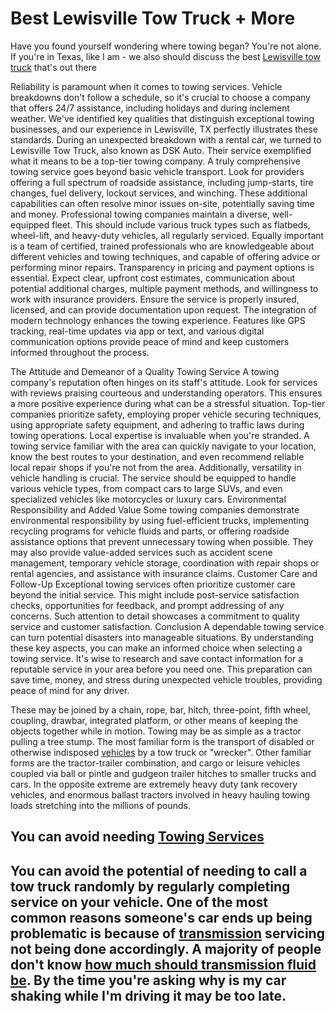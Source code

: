 <html>
<h1> Best Lewisville Tow Truck</a> + More</h1>
<div>
  <p> Have you found yourself wondering where towing began? You're not alone.
<br>If you're in Texas, like I am - we also should discuss the best
<a href="https://lewisvilletowtruck.com/" rel="follow">Lewisville tow truck</a> 
that's out there
    </p>

  <p>Reliability is paramount when it comes to towing services. Vehicle breakdowns don't follow a schedule, so it's crucial to choose a company that offers 24/7 assistance, including holidays and during inclement weather. We've identified key qualities that distinguish exceptional towing businesses, and our experience in Lewisville, TX perfectly illustrates these standards.
During an unexpected breakdown with a rental car, we turned to Lewisville Tow Truck, also known as DSK Auto. Their service exemplified what it means to be a top-tier towing company.
A truly comprehensive towing service goes beyond basic vehicle transport. Look for providers offering a full spectrum of roadside assistance, including jump-starts, tire changes, fuel delivery, lockout services, and winching. These additional capabilities can often resolve minor issues on-site, potentially saving time and money.
Professional towing companies maintain a diverse, well-equipped fleet. This should include various truck types such as flatbeds, wheel-lift, and heavy-duty vehicles, all regularly serviced. Equally important is a team of certified, trained professionals who are knowledgeable about different vehicles and towing techniques, and capable of offering advice or performing minor repairs.
Transparency in pricing and payment options is essential. Expect clear, upfront cost estimates, communication about potential additional charges, multiple payment methods, and willingness to work with insurance providers. Ensure the service is properly insured, licensed, and can provide documentation upon request.
The integration of modern technology enhances the towing experience. Features like GPS tracking, real-time updates via app or text, and various digital communication options provide peace of mind and keep customers informed throughout the process.</p>
  <p>
    <p>The Attitude and Demeanor of a Quality Towing Service
A towing company's reputation often hinges on its staff's attitude. Look for services with reviews praising courteous and understanding operators. This ensures a more positive experience during what can be a stressful situation. Top-tier companies prioritize safety, employing proper vehicle securing techniques, using appropriate safety equipment, and adhering to traffic laws during towing operations.
Local expertise is invaluable when you're stranded. A towing service familiar with the area can quickly navigate to your location, know the best routes to your destination, and even recommend reliable local repair shops if you're not from the area. Additionally, versatility in vehicle handling is crucial. The service should be equipped to handle various vehicle types, from compact cars to large SUVs, and even specialized vehicles like motorcycles or luxury cars.
Environmental Responsibility and Added Value
Some towing companies demonstrate environmental responsibility by using fuel-efficient trucks, implementing recycling programs for vehicle fluids and parts, or offering roadside assistance options that prevent unnecessary towing when possible. They may also provide value-added services such as accident scene management, temporary vehicle storage, coordination with repair shops or rental agencies, and assistance with insurance claims.
Customer Care and Follow-Up
Exceptional towing services often prioritize customer care beyond the initial service. This might include post-service satisfaction checks, opportunities for feedback, and prompt addressing of any concerns. Such attention to detail showcases a commitment to quality service and customer satisfaction.
Conclusion
A dependable towing service can turn potential disasters into manageable situations. By understanding these key aspects, you can make an informed choice when selecting a towing service. It's wise to research and save contact information for a reputable service in your area before you need one. This preparation can save time, money, and stress during unexpected vehicle troubles, providing peace of mind for any driver.</p>
  
  <p>These may be joined by a chain, rope, bar, hitch, three-point, fifth wheel, coupling, drawbar, integrated platform, or other means of keeping the objects together while in motion. Towing may be as simple as a tractor pulling a tree stump. The most familiar form is the transport of disabled or otherwise indisposed <a href="https://lewisvilletowtruck.mypixieset.com/" rel="follow">vehicles</a> by a tow truck or "wrecker". Other familiar forms are the tractor-trailer combination, and cargo or leisure vehicles coupled via ball or pintle and gudgeon trailer hitches to smaller trucks and cars. In the opposite extreme are extremely heavy duty tank recovery vehicles, and enormous ballast tractors involved in heavy hauling towing loads stretching into the millions of pounds.
    </p>


<h2>You can avoid needing <a href="https://lewisvilletowtruck.com/services/" rel="follow">Towing Services</a><h2>

  <p>You can avoid the potential of needing to call a tow truck randomly by regularly completing service on your vehicle. One of the most common reasons someone's car ends up being problematic is because of <a href="https://lewisvilletowtruck.com/towing-blog/cost-change-transmission-fluid/">transmission</a> servicing not being done accordingly. A majority of people don't know
<a href="https://lewisvilletowtruck.com/towing-blog/bg-transmission-flush/">how much should transmission fluid be</a>. By the time you're asking why is
my car shaking while I'm driving</a> it may be too late.
    </p>
</html>

